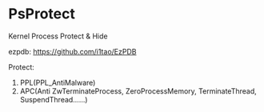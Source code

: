 # PsProtect
Kernel Process Protect &amp; Hide

ezpdb: https://github.com/i1tao/EzPDB

Protect:     
 1. PPL(PPL_AntiMalware)
 2. APC(Anti ZwTerminateProcess, ZeroProcessMemory, TerminateThread, SuspendThread……)